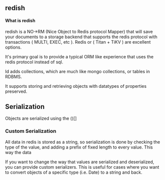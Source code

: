 ## redish



#### What is redish 
redish is a NO->RM (Nice Object to Redis protocol Mapper) that will save your documents to a storage backend that supports
the redis protocol with transactions ( MULTI, EXEC, etc ). Redis or ( Titan + TiKV ) are excellent options.

It's primary goal is to provide a typical ORM like experience that uses the redis protocol instead of sql. 

Id adds collections, which are much like mongo collections, or tables in RDBMS. 

It supports storing and retrieving objects with datatypes of properties preserved.

## Serialization
Objects are serialized using the ()[]

### Custom Serialization
All data in redis is stored as a string, so serialization is done by checking the type of the value, and adding a 
prefix of fixed length to every value. This way the data  

If you want to change the way that values are serialized and deserialized, you can provide custom serializers.
This is useful for cases where you want to convert objects of a specific type (i.e. Date) to a string and back.
